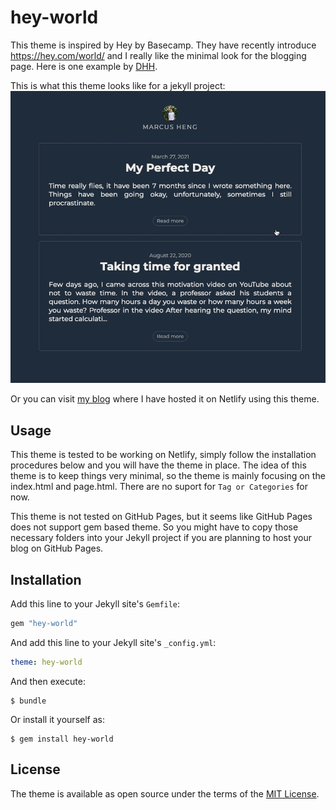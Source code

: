 # hey-world

This theme is inspired by Hey by Basecamp. They have recently introduce https://hey.com/world/ and I really like the minimal look for the blogging page. Here is one example by [DHH](https://world.hey.com/dhh/).

This is what this theme looks like for a jekyll project:
![sample](./sample.png)

Or you can visit [my blog](https://marcushwz.netlify.app/) where I have hosted it on Netlify using this theme.

## Usage

This theme is tested to be working on Netlify, simply follow the installation procedures below and you will have the theme in place.
The idea of this theme is to keep things very minimal, so the theme is mainly focusing on the index.html and page.html. There are no suport for `Tag or Categories` for now.

This theme is not tested on GitHub Pages, but it seems like GitHub Pages does not support gem based theme. So you might have to copy those necessary folders into your Jekyll project if you are planning to host your blog on GitHub Pages.


## Installation

Add this line to your Jekyll site's `Gemfile`:

```ruby
gem "hey-world"
```

And add this line to your Jekyll site's `_config.yml`:

```yaml
theme: hey-world
```

And then execute:

    $ bundle

Or install it yourself as:

    $ gem install hey-world


## License

The theme is available as open source under the terms of the [MIT License](https://opensource.org/licenses/MIT).

